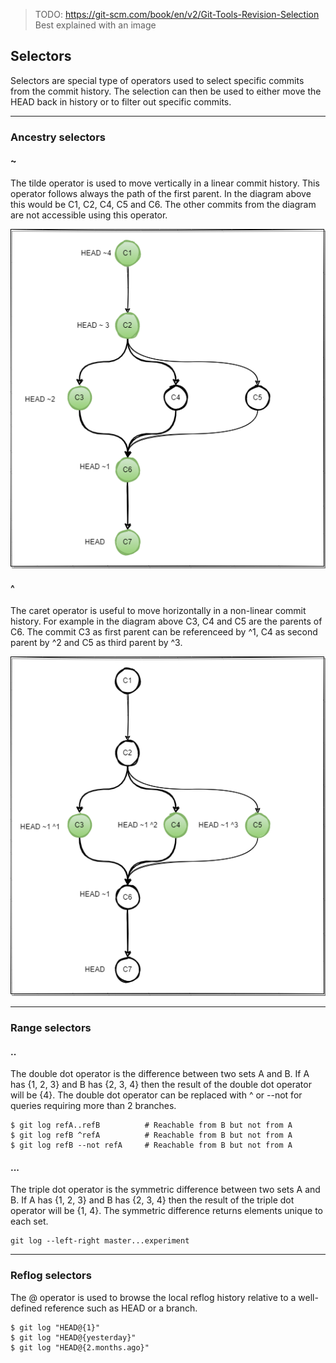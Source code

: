 > TODO:
> https://git-scm.com/book/en/v2/Git-Tools-Revision-Selection
> Best explained with an image
> 

## Selectors
Selectors are special type of operators used to select specific commits from 
the commit history. The selection can then be used to either move the HEAD 
back in history or to filter out specific commits.

-------------------------------------------------------------------------------
### Ancestry selectors

#### ~
The tilde operator is used to move vertically in a linear commit history. 
This operator follows always the path of the first parent. In the 
diagram above this would be C1, C2, C4, C5 and C6. The other commits from 
the diagram are not accessible using this operator.

![Git Selectors](../Assets/images/git-selectors-tilde.png)

#### ^
The caret operator is useful to move horizontally in a non-linear commit 
history. For example in the diagram above C3, C4 and C5 are the parents of 
C6. The commit C3 as first parent can be referenceed by ^1, C4 as second 
parent by ^2 and C5 as third parent by ^3. 

![Git Selectors](../Assets/images/git-selectors-caret.png)


-------------------------------------------------------------------------------
### Range selectors

#### ..
The double dot operator is the difference between two sets A and B. If A 
has {1, 2, 3} and B has {2, 3, 4} then the result of the double dot operator 
will be {4}. The double dot operator can be replaced with ^ or --not for 
queries requiring more than 2 branches. 

```shell
$ git log refA..refB          # Reachable from B but not from A
$ git log refB ^refA          # Reachable from B but not from A
$ git log refB --not refA     # Reachable from B but not from A
```



#### ...
The triple dot operator is the symmetric difference between two sets A and B.
If A has {1, 2, 3} and B has {2, 3, 4} then the result of the triple dot 
operator will be {1, 4}. The symmetric difference returns elements unique to 
each set.

```shell
git log --left-right master...experiment
```

-------------------------------------------------------------------------------
### Reflog selectors
The @ operator is used to browse the local reflog history relative to a 
well-defined reference such as HEAD or a branch.

```shell
$ git log "HEAD@{1}"
$ git log "HEAD@{yesterday}"
$ git log "HEAD@{2.months.ago}"
```
